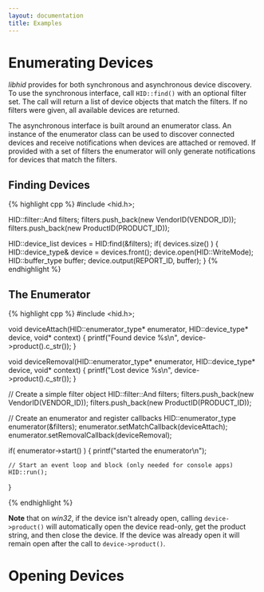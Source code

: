 ```yaml
---
layout: documentation
title: Examples
---
```


# Enumerating Devices
_libhid_ provides for both synchronous and asynchronous device discovery. To use
the synchronous interface, call `HID::find()` with an optional filter set. The
call will return a list of device objects that match the filters. If no filters
were given, all available devices are returned.

The asynchronous interface is built around an enumerator class. An instance of
the enumerator class can be used to discover connected devices and receive
notifications when devices are attached or removed. If provided with a set of
filters the enumerator will only generate notifications for devices that match
the filters.

## Finding Devices

{% highlight cpp %}
#include <hid.h>;

HID::filter::And filters;
filters.push_back(new VendorID(VENDOR_ID));
filters.push_back(new ProductID(PRODUCT_ID));

HID::device_list devices = HID:find(&filters);
if( devices.size() )
{
    HID::device_type& device = devices.front();
    device.open(HID::WriteMode);
    HID::buffer_type buffer;
    device.output(REPORT_ID, buffer);
}
{% endhighlight %}

## The Enumerator

{% highlight cpp %}
#include <hid.h>;

void deviceAttach(HID::enumerator_type* enumerator, HID::device_type* device, void* context)
{
    printf("Found device %s\n", device->product().c_str());
}

void deviceRemoval(HID::enumerator_type* enumerator, HID::device_type* device, void* context)
{
    printf("Lost device %s\n", device->product().c_str());
}

// Create a simple filter object
HID::filter::And filters;
filters.push_back(new VendorID(VENDOR_ID));
filters.push_back(new ProductID(PRODUCT_ID));

// Create an enumerator and register callbacks
HID::enumerator_type enumerator(&filters);
enumerator.setMatchCallback(deviceAttach);
enumerator.setRemovalCallback(deviceRemoval);

if( enumerator->start() )
{
    printf("started the enumerator\n");

    // Start an event loop and block (only needed for console apps)
    HID::run();
}

{% endhighlight %}

**Note** that on _win32_, if the device isn't already open, calling `device->product()`
will automatically open the device read-only, get the product string, and then
close the device. If the device was already open it will remain open after the
call to `device->product()`.

# Opening Devices

